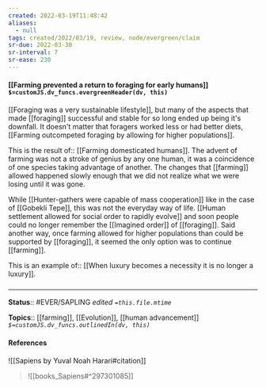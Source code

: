 ```yaml
---
created: 2022-03-19T11:48:42 
aliases:
  - null
tags: created/2022/03/19, review, node/evergreen/claim
sr-due: 2022-03-30
sr-interval: 7
sr-ease: 230
---
```


#### [[Farming prevented a return to foraging for early humans]] `$=customJS.dv_funcs.evergreenHeader(dv, this)`

[[Foraging was a very sustainable lifestyle]], but
many of the aspects that made [[foraging]] successful and stable for so long ended up being it's downfall.
It doesn't matter that foragers worked less or had better diets,
[[Farming outcompeted foraging by allowing for higher populations]].

This is the
result of:: [[Farming domesticated humans]].
The advent of farming was not a stroke of genius by any one human, it was a coincidence of one species taking advantage of another.
The changes that [[farming]] allowed happened slowly enough that we did not realize what we were losing until it was gone.

While [[Hunter-gathers were capable of mass cooperation]] like in the case of [[Gobekli Tepe]], this was not the everyday way of life. 
[[Human settlement allowed for social order to rapidly evolve]] and soon people could no longer remember the [[Imagined order]] of [[foraging]].
Said another way, once farming allowed for higher populations than could be supported by [[foraging]], it seemed the only option was to continue [[farming]].

This is an
example of:: [[When luxury becomes a necessity it is no longer a luxury]].

### <hr class="footnote"/>

**Status**:: #EVER/SAPLING 
*edited `=this.file.mtime`*

**Topics**:: [[farming]], [[Evolution]], [[human advancement]]
*`$=customJS.dv_funcs.outlinedIn(dv, this)`*

#### References

![[Sapiens by Yuval Noah Harari#citation]]

> ![[books_Sapiens#^297301085]]
